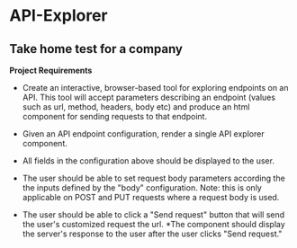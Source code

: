 # API-Explorer

## Take home test for a company


**Project Requirements**

* Create an interactive, browser-based tool for exploring endpoints on an API. This tool will accept parameters describing an endpoint (values such as url, method, headers, body etc) and produce an html component for sending requests to that endpoint.

* Given an API endpoint configuration, render a single API explorer component.

* All fields in the configuration above should be displayed to the user.

* The user should be able to set request body parameters according the the inputs defined by the "body" configuration. Note: this is only applicable on POST and PUT requests where a request body is used.

* The user should be able to click a "Send request" button that will send the user's customized request the url.
*The component should display the server's response to the user after the user clicks "Send request."
